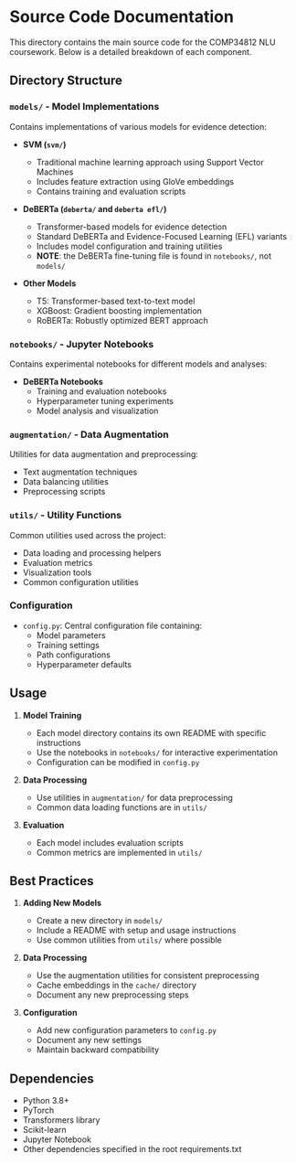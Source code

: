 # Source Code Documentation

This directory contains the main source code for the COMP34812 NLU coursework. Below is a detailed breakdown of each component.

## Directory Structure

### `models/` - Model Implementations

Contains implementations of various models for evidence detection:

- **SVM (`svm/`)**

  - Traditional machine learning approach using Support Vector Machines
  - Includes feature extraction using GloVe embeddings
  - Contains training and evaluation scripts

- **DeBERTa (`deberta/` and `deberta efl/`)**

  - Transformer-based models for evidence detection
  - Standard DeBERTa and Evidence-Focused Learning (EFL) variants
  - Includes model configuration and training utilities
  - **NOTE**: the DeBERTa fine-tuning file is found in `notebooks/`, not `models/`

- **Other Models**
  - T5: Transformer-based text-to-text model
  - XGBoost: Gradient boosting implementation
  - RoBERTa: Robustly optimized BERT approach

### `notebooks/` - Jupyter Notebooks

Contains experimental notebooks for different models and analyses:

- **DeBERTa Notebooks**
  - Training and evaluation notebooks
  - Hyperparameter tuning experiments
  - Model analysis and visualization

### `augmentation/` - Data Augmentation

Utilities for data augmentation and preprocessing:

- Text augmentation techniques
- Data balancing utilities
- Preprocessing scripts

### `utils/` - Utility Functions

Common utilities used across the project:

- Data loading and processing helpers
- Evaluation metrics
- Visualization tools
- Common configuration utilities

### Configuration

- `config.py`: Central configuration file containing:
  - Model parameters
  - Training settings
  - Path configurations
  - Hyperparameter defaults

## Usage

1. **Model Training**

   - Each model directory contains its own README with specific instructions
   - Use the notebooks in `notebooks/` for interactive experimentation
   - Configuration can be modified in `config.py`

2. **Data Processing**

   - Use utilities in `augmentation/` for data preprocessing
   - Common data loading functions are in `utils/`

3. **Evaluation**
   - Each model includes evaluation scripts
   - Common metrics are implemented in `utils/`

## Best Practices

1. **Adding New Models**

   - Create a new directory in `models/`
   - Include a README with setup and usage instructions
   - Use common utilities from `utils/` where possible

2. **Data Processing**

   - Use the augmentation utilities for consistent preprocessing
   - Cache embeddings in the `cache/` directory
   - Document any new preprocessing steps

3. **Configuration**
   - Add new configuration parameters to `config.py`
   - Document any new settings
   - Maintain backward compatibility

## Dependencies

- Python 3.8+
- PyTorch
- Transformers library
- Scikit-learn
- Jupyter Notebook
- Other dependencies specified in the root requirements.txt
